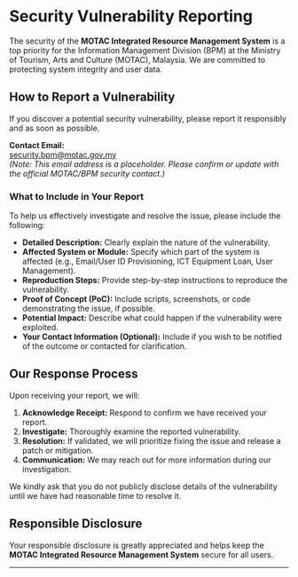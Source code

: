 # Security Vulnerability Reporting

The security of the **MOTAC Integrated Resource Management System** is a top priority for the Information Management Division (BPM) at the Ministry of Tourism, Arts and Culture (MOTAC), Malaysia. We are committed to protecting system integrity and user data.

## How to Report a Vulnerability

If you discover a potential security vulnerability, please report it responsibly and as soon as possible.

**Contact Email:**  
security.bpm@motac.gov.my  
*(Note: This email address is a placeholder. Please confirm or update with the official MOTAC/BPM security contact.)*

### What to Include in Your Report

To help us effectively investigate and resolve the issue, please include the following:

- **Detailed Description:** Clearly explain the nature of the vulnerability.
- **Affected System or Module:** Specify which part of the system is affected (e.g., Email/User ID Provisioning, ICT Equipment Loan, User Management).
- **Reproduction Steps:** Provide step-by-step instructions to reproduce the vulnerability.
- **Proof of Concept (PoC):** Include scripts, screenshots, or code demonstrating the issue, if possible.
- **Potential Impact:** Describe what could happen if the vulnerability were exploited.
- **Your Contact Information (Optional):** Include if you wish to be notified of the outcome or contacted for clarification.

## Our Response Process

Upon receiving your report, we will:

1. **Acknowledge Receipt:** Respond to confirm we have received your report.
2. **Investigate:** Thoroughly examine the reported vulnerability.
3. **Resolution:** If validated, we will prioritize fixing the issue and release a patch or mitigation.
4. **Communication:** We may reach out for more information during our investigation.

We kindly ask that you do not publicly disclose details of the vulnerability until we have had reasonable time to resolve it.

## Responsible Disclosure

Your responsible disclosure is greatly appreciated and helps keep the **MOTAC Integrated Resource Management System** secure for all users.

---

<!--
This SECURITY.md provides guidelines for reporting vulnerabilities in the MOTAC IRMS project. It ensures a clear, professional process for responsible disclosure and encourages collaboration in maintaining system security.
-->
